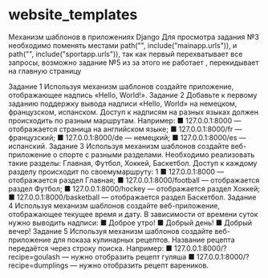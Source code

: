 # website_templates
Механизм шаблонов в приложениях Django
Для просмотра задания №3 необходимо поменять местами path("", include("mainapp.urls")), и 
    path("", include("sportapp.urls")), так как первый перехватывает все запросы, возможно задание №5 из за этого не работает , перекидывает на главную страницу



Задание 1
Используя механизм шаблонов создайте приложение,
отображающее надпись «Hello, World!».
Задание 2
Добавьте к первому заданию поддержку вывода надписи «Hello, World» на немецком, французском, испанском.
Доступ к надписям на разных языках должен происходить
по разным маршрутам. Например:
■ 127.0.0.1:8000 — отображается страница на английском языке;
■ 127.0.0.1:8000/fr — французский;
■ 127.0.0.1:8000/de — немецкий;
■ 127.0.0.1:8000/es — испанский.
Задание 3
Используя механизм шаблонов создайте веб-приложение о спорте с разными разделами.
Необходимо реализовать такие разделы: Главная, Футбол, Хоккей, Баскетбол.
Доступ к каждому разделу происходит по своемумаршруту:
1
■ 127.0.0.1:8000 — отображается раздел Главная;
■ 127.0.0.1:8000/football — отображается раздел Футбол;
■ 127.0.0.1:8000/hockey — отображается раздел Хоккей;
■ 127.0.0.1:8000/basketball — отображается раздел Баскетбол.
Задание 4
Используя механизм шаблонов создайте веб-приложение, отображающее текущее время и дату. В зависимости
от времени суток нужно выводить надписи:
■ Доброе утро!
■ Добрый день!
■ Добрый вечер!
Задание 5
Используя механизм шаблонов создайте веб-приложение для показа кулинарных рецептов. Название рецепта
передаётся через строку поиска.
Например:
■ 127.0.0.1:8000/?recipe=goulash — нужно отобразить
рецепт гуляша
■ 127.0.0.1:8000/?recipe=dumplings — нужно отобразить
рецепт вареников.
